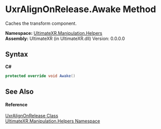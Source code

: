 # UxrAlignOnRelease.Awake Method 
 

Caches the transform component.

**Namespace:**&nbsp;<a href="N_UltimateXR_Manipulation_Helpers">UltimateXR.Manipulation.Helpers</a><br />**Assembly:**&nbsp;UltimateXR (in UltimateXR.dll) Version: 0.0.0.0

## Syntax

**C#**<br />
``` C#
protected override void Awake()
```


## See Also


#### Reference
<a href="T_UltimateXR_Manipulation_Helpers_UxrAlignOnRelease">UxrAlignOnRelease Class</a><br /><a href="N_UltimateXR_Manipulation_Helpers">UltimateXR.Manipulation.Helpers Namespace</a><br />